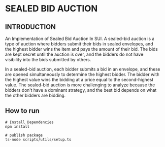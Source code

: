 # SEALED BID AUCTION

## INTRODUCTION

An Implementation of Sealed Bid Auction In SUI. A sealed-bid auction is a type of auction where bidders submit their bids in sealed envelopes, and the highest bidder wins the item and pays the amount of their bid. The bids are kept secret until the auction is over, and the bidders do not have visibility into the bids submitted by others.

In a sealed-bid auction, each bidder submits a bid in an envelope, and these are opened simultaneously to determine the highest bidder. The bidder with the highest value wins the bidding at a price equal to the second-highest value. The sealed-bid auction is more challenging to analyze because the bidders don't have a dominant strategy, and the best bid depends on what the other bidders are bidding.

## How to run

```
# Install Dependencies
npm install

# publish package
ts-node scripts/utils/setup.ts


```
